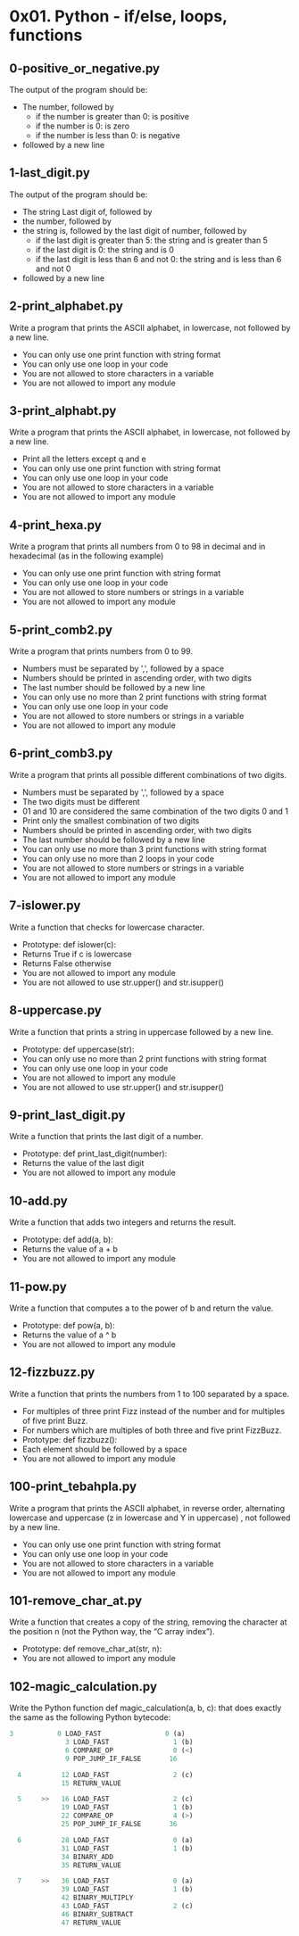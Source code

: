 # 0x01. Python - if/else, loops, functions #

## 0-positive_or_negative.py ##
The output of the program should be:
* The number, followed by
	* if the number is greater than 0: is positive
	* if the number is 0: is zero
	* if the number is less than 0: is negative
* followed by a new line

## 1-last_digit.py ##
The output of the program should be:
* The string Last digit of, followed by
* the number, followed by
* the string is, followed by the last digit of number, followed by
	* if the last digit is greater than 5: the string and is greater than 5
	* if the last digit is 0: the string and is 0
	* if the last digit is less than 6 and not 0: the string and is less than 6 and not 0
* followed by a new line

## 2-print_alphabet.py ##
Write a program that prints the ASCII alphabet, in lowercase, not followed by a new line.

* You can only use one print function with string format
* You can only use one loop in your code
* You are not allowed to store characters in a variable
* You are not allowed to import any module

## 3-print_alphabt.py ##
Write a program that prints the ASCII alphabet, in lowercase, not followed by a new line.

* Print all the letters except q and e
* You can only use one print function with string format
* You can only use one loop in your code
* You are not allowed to store characters in a variable
* You are not allowed to import any module

## 4-print_hexa.py ##
Write a program that prints all numbers from 0 to 98 in decimal and in hexadecimal (as in the following example)

* You can only use one print function with string format
* You can only use one loop in your code
* You are not allowed to store numbers or strings in a variable
* You are not allowed to import any module

## 5-print_comb2.py  ##
Write a program that prints numbers from 0 to 99.

* Numbers must be separated by ',', followed by a space
* Numbers should be printed in ascending order, with two digits
* The last number should be followed by a new line
* You can only use no more than 2 print functions with string format
* You can only use one loop in your code
* You are not allowed to store numbers or strings in a variable
* You are not allowed to import any module

## 6-print_comb3.py ##
Write a program that prints all possible different combinations of two digits.

* Numbers must be separated by ',', followed by a space
* The two digits must be different
* 01 and 10 are considered the same combination of the two digits 0 and 1
* Print only the smallest combination of two digits
* Numbers should be printed in ascending order, with two digits
* The last number should be followed by a new line
* You can only use no more than 3 print functions with string format
* You can only use no more than 2 loops in your code
* You are not allowed to store numbers or strings in a variable
* You are not allowed to import any module

## 7-islower.py ##
Write a function that checks for lowercase character.

* Prototype: def islower(c):
* Returns True if c is lowercase
* Returns False otherwise
* You are not allowed to import any module
* You are not allowed to use str.upper() and str.isupper()

## 8-uppercase.py ##
Write a function that prints a string in uppercase followed by a new line.

* Prototype: def uppercase(str):
* You can only use no more than 2 print functions with string format
* You can only use one loop in your code
* You are not allowed to import any module
* You are not allowed to use str.upper() and str.isupper()

## 9-print_last_digit.py  ##
Write a function that prints the last digit of a number.

* Prototype: def print_last_digit(number):
* Returns the value of the last digit
* You are not allowed to import any module

## 10-add.py ##
Write a function that adds two integers and returns the result.

* Prototype: def add(a, b):
* Returns the value of a + b
* You are not allowed to import any module

## 11-pow.py ##
Write a function that computes a to the power of b and return the value.

* Prototype: def pow(a, b):
* Returns the value of a ^ b
* You are not allowed to import any module

## 12-fizzbuzz.py ##
Write a function that prints the numbers from 1 to 100 separated by a space.

* For multiples of three print Fizz instead of the number and for multiples of five print Buzz.
* For numbers which are multiples of both three and five print FizzBuzz.
* Prototype: def fizzbuzz():
* Each element should be followed by a space
* You are not allowed to import any module

## 100-print_tebahpla.py ##
Write a program that prints the ASCII alphabet, in reverse order, alternating lowercase and uppercase (z in lowercase and Y in uppercase) , not followed by a new line.

* You can only use one print function with string format
* You can only use one loop in your code
* You are not allowed to store characters in a variable
* You are not allowed to import any module

## 101-remove_char_at.py ##
Write a function that creates a copy of the string, removing the character at the position n (not the Python way, the “C array index”).

* Prototype: def remove_char_at(str, n):
* You are not allowed to import any module

## 102-magic_calculation.py ##
Write the Python function def magic_calculation(a, b, c): that does exactly the same as the following Python bytecode:

```python
3           0 LOAD_FAST                0 (a)
              3 LOAD_FAST                1 (b)
              6 COMPARE_OP               0 (<)
              9 POP_JUMP_IF_FALSE       16

  4          12 LOAD_FAST                2 (c)
             15 RETURN_VALUE

  5     >>   16 LOAD_FAST                2 (c)
             19 LOAD_FAST                1 (b)
             22 COMPARE_OP               4 (>)
             25 POP_JUMP_IF_FALSE       36

  6          28 LOAD_FAST                0 (a)
             31 LOAD_FAST                1 (b)
             34 BINARY_ADD
             35 RETURN_VALUE

  7     >>   36 LOAD_FAST                0 (a)
             39 LOAD_FAST                1 (b)
             42 BINARY_MULTIPLY
             43 LOAD_FAST                2 (c)
             46 BINARY_SUBTRACT
             47 RETURN_VALUE
```
